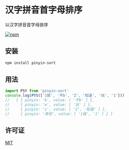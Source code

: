 # 汉字拼音首字母排序

以汉字拼音首字母排序

[![npm](https://img.shields.io/badge/npm-0.1.0-orange.svg)](https://www.npmjs.com/package/pinyin-sort)

## 安装

```bash
npm install pinyin-sort
```

## 用法

```js
import PSY from 'pinyin-sort'
console.log(PYS(['1我', '不b', 'Z', '知道', '玩', '1']))
//   [ { pinyin: 'b', value: [ '不b' ] },
//     { pinyin: 'w', value: [ '玩' ] },
//     { pinyin: 'z', value: [ 'Z', '知道' ] },
//     { pinyin: '其他', value: [ '1我', '1' ] } ]
```

## 许可证

[MIT](http://hotoo.mit-license.org/)